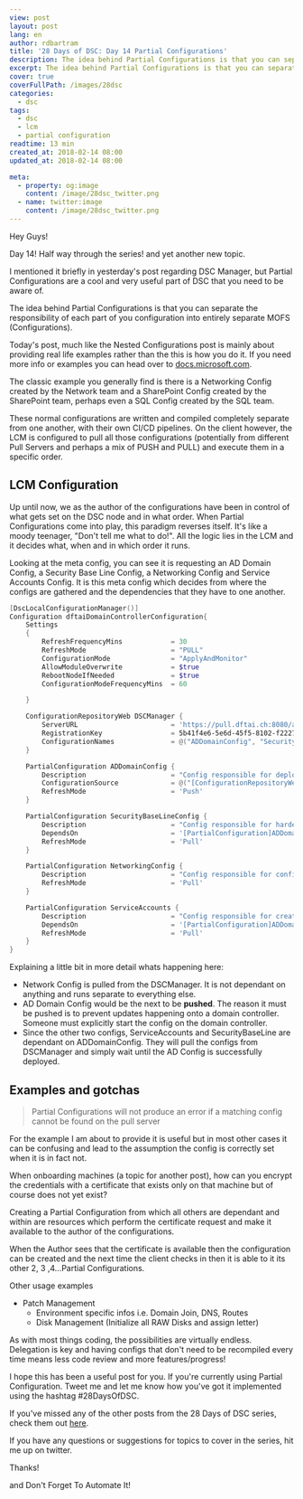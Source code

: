 ```yaml
---
view: post
layout: post
lang: en
author: rdbartram
title: '28 Days of DSC: Day 14 Partial Configurations'
description: The idea behind Partial Configurations is that you can separate the responsibility of each part of you configuration into entirely separate MOFS (Configurations)
excerpt: The idea behind Partial Configurations is that you can separate the responsibility of each part of you configuration into entirely separate MOFS (Configurations)
cover: true
coverFullPath: /images/28dsc
categories:
  - dsc
tags:
  - dsc
  - lcm
  - partial configuration
readtime: 13 min
created_at: 2018-02-14 08:00
updated_at: 2018-02-14 08:00

meta:
  - property: og:image
    content: /image/28dsc_twitter.png
  - name: twitter:image
    content: /image/28dsc_twitter.png
---
```


Hey Guys!

Day 14! Half way through the series! and yet another new topic.

I mentioned it briefly in yesterday's post regarding DSC Manager, but Partial Configurations are a cool and very useful part of DSC that you need to be aware of.

The idea behind Partial Configurations is that you can separate the responsibility of each part of you configuration into entirely separate MOFS (Configurations).

Today's post, much like the Nested Configurations post is mainly about providing real life examples rather than the this is how you do it. If you need more info or examples you can head over to [docs.microsoft.com](https://docs.microsoft.com/en-us/powershell/dsc/partialconfigs).

The classic example you generally find is there is a Networking Config created by the Network team and a SharePoint Config created by the SharePoint team, perhaps even a SQL Config created by the SQL team.

These normal configurations are written and compiled completely separate from one another, with their own CI/CD pipelines. On the client however, the LCM is configured to pull all those configurations (potentially from different Pull Servers and perhaps a mix of PUSH and PULL) and execute them in a specific order.

## LCM Configuration

Up until now, we as the author of the configurations have been in control of what gets set on the DSC node and in what order. When Partial Configurations come into play, this paradigm reverses itself. It's like a moody teenager, "Don't tell me what to do!". All the logic lies in the LCM and it decides what, when and in which order it runs.

Looking at the meta config, you can see it is requesting an AD Domain Config, a Security Base Line Config, a Networking Config and Service Accounts Config. It is this meta config which decides from where the configs are gathered and the dependencies that they have to one another.

```powershell
[DscLocalConfigurationManager()]
Configuration dftaiDomainControllerConfiguration{
    Settings
    {
        RefreshFrequencyMins            = 30
        RefreshMode                     = "PULL"
        ConfigurationMode               = "ApplyAndMonitor"
        AllowModuleOverwrite            = $true
        RebootNodeIfNeeded              = $true
        ConfigurationModeFrequencyMins  = 60

    }

    ConfigurationRepositoryWeb DSCManager {
        ServerURL                       = 'https://pull.dftai.ch:8080/api/dsc'
        RegistrationKey                 = 5b41f4e6-5e6d-45f5-8102-f2227468ef38
        ConfigurationNames              = @("ADDomainConfig", "SecurityBaseLineConfig", "NetworkingConfig", "ServiceAccounts")
    }

    PartialConfiguration ADDomainConfig {
        Description                     = "Config responsible for deploying AD Domain and fundamental services"
        ConfigurationSource             = @("[ConfigurationRepositoryWeb]DSCManager")
        RefreshMode                     = 'Push'
    }

    PartialConfiguration SecurityBaseLineConfig {
        Description                     = "Config responsible for hardening environment"
        DependsOn                       = '[PartialConfiguration]ADDomainConfig'
        RefreshMode                     = 'Pull'
    }

    PartialConfiguration NetworkingConfig {
        Description                     = "Config responsible for configuring Network stack"
        RefreshMode                     = 'Pull'
    }

    PartialConfiguration ServiceAccounts {
        Description                     = "Config responsible for creating new user accounts"
        DependsOn                       = '[PartialConfiguration]ADDomainConfig'
        RefreshMode                     = 'Pull'
    }
}
```

Explaining a little bit in more detail whats happening here:

- Network Config is pulled from the DSCManager. It is not dependant on anything and runs separate to everything else.
- AD Domain Config would be the next to be <strong>pushed</strong>. The reason it must be pushed is to prevent updates happening onto a domain controller. Someone must explicitly start the config on the domain controller.
- Since the other two configs, ServiceAccounts and SecurityBaseLine are dependant on ADDomainConfig. They will pull the configs from DSCManager and simply wait until the AD Config is successfully deployed.

## Examples and gotchas

> <lazy-load tag="img" :data="{ src: 'http://icons.iconarchive.com/icons/graphicloads/100-flat/256/warning-icon.png', alt: 'info', width:75, style:'float:left; margin: 0 15px 0 0' }" />Partial Configurations will not produce an error if a matching config cannot be found on the pull server

For the example I am about to provide it is useful but in most other cases it can be confusing and lead to the assumption the config is correctly set when it is in fact not.

When onboarding machines (a topic for another post), how can you encrypt the credentials with a certificate that exists only on that machine but of course does not yet exist?

Creating a Partial Configuration from which all others are dependant and within are resources which perform the certificate request and make it available to the author of the configurations.

When the Author sees that the certificate is available then the configuration can be created and the next time the client checks in then it is able to it its other 2, 3 ,4...Partial Configurations.

Other usage examples

- Patch Management
  - Environment specific infos i.e. Domain Join, DNS, Routes
  - Disk Management (Initialize all RAW Disks and assign letter)

As with most things coding, the possibilities are virtually endless. Delegation is key and having configs that don't need to be recompiled every time means less code review and more features/progress!

I hope this has been a useful post for you. If you're currently using Partial Configuration. Tweet me and let me know how you've got it implemented using the hashtag #28DaysOfDSC.

If you've missed any of the other posts from the 28 Days of DSC series, check them out [here](/posts/?tag=dsc).

If you have any questions or suggestions for topics to cover in the series, hit me up on twitter.

Thanks!

and Don't Forget To Automate It!
